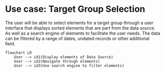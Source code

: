 # Use case: Target Group Selection

The user will be able to select elements for a target group through a user interface that displays sorted elements that are part from the data source. As well as a search engine of elements to facilitate the user needs. The data can be filtered by a range of dates, undated records or other additional field.

```mermaid
flowchart LR
    User --> id1(Display elements of Data Source)
    User --> id2(Navigate through elements)
    User --> id3(Use search engine to filter elements)
```